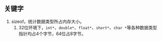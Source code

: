 ## 关键字
1. sizeof。统计数据类型所占内存大小。
   1. 32位环境下，`int*`、`double*`、`float*`、`short*`、`char *`等各种数据类型指针均占4个字节，64位占8字节。
